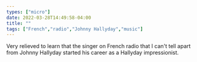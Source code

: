 ```yaml
---
types: ["micro"]
date: 2022-03-28T14:49:58-04:00
title: ""
tags: ["French","radio","Johnny Hallyday","music"]
---
```

Very relieved to learn that the singer on French radio that I can't tell apart from Johnny Hallyday started his career as a Hallyday impressionist.
